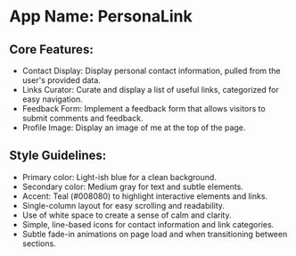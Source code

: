 # **App Name**: PersonaLink

## Core Features:

- Contact Display: Display personal contact information, pulled from the user's provided data.
- Links Curator: Curate and display a list of useful links, categorized for easy navigation.
- Feedback Form: Implement a feedback form that allows visitors to submit comments and feedback.
- Profile Image: Display an image of me at the top of the page.

## Style Guidelines:

- Primary color: Light-ish blue for a clean background.
- Secondary color: Medium gray for text and subtle elements.
- Accent: Teal (#008080) to highlight interactive elements and links.
- Single-column layout for easy scrolling and readability.
- Use of white space to create a sense of calm and clarity.
- Simple, line-based icons for contact information and link categories.
- Subtle fade-in animations on page load and when transitioning between sections.